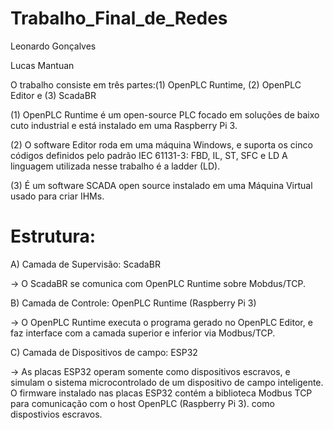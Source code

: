 # Trabalho_Final_de_Redes

Leonardo Gonçalves

Lucas Mantuan

O trabalho consiste em três partes:(1) OpenPLC Runtime, (2) OpenPLC Editor e (3) ScadaBR

(1) OpenPLC Runtime  é um open-source PLC focado em soluções de baixo cuto industrial e está instalado em uma Raspberry Pi 3.

(2) O software Editor roda em uma máquina Windows, e suporta os cinco códigos definidos pelo padrão IEC 61131-3: FBD, IL, ST, SFC e LD
A linguagem utilizada nesse trabalho é a ladder (LD).

(3) É um software SCADA open source instalado em uma Máquina Virtual usado para criar IHMs.


# Estrutura:


A) Camada de Supervisão: ScadaBR

-> O ScadaBR se comunica com OpenPLC Runtime sobre Mobdus/TCP.

B) Camada de Controle: OpenPLC Runtime (Raspberry Pi 3)

-> O OpenPLC Runtime executa o programa gerado no OpenPLC Editor, e faz interface com a camada superior e inferior via Modbus/TCP.

C) Camada de Dispositivos de campo: ESP32

-> As placas ESP32 operam somente como dispositivos escravos, e simulam o sistema microcontrolado de um dispositivo de campo inteligente. O firmware instalado nas placas ESP32 contém a biblioteca Modbus TCP para comunicação com o host OpenPLC (Raspberry Pi 3).
como dispostivios escravos.

